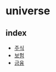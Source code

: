 # universe


## index
* [주식](./stock/README.md)
* [보험](./insurance/README.md)
* [금융](./finance/README.md)